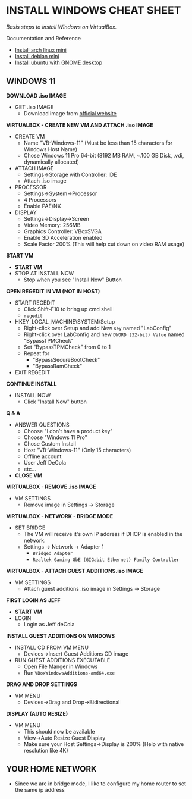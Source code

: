 # INSTALL WINDOWS CHEAT SHEET

_Basis steps to install Windows on VirtualBox._

Documentation and Reference

* [Install arch linux mini](https://github.com/JeffDeCola/my-cheat-sheets/blob/master/software/development/development-environments/virtualbox-cheat-sheet/install-arch-linux-mini.md)
* [Install debian mini](https://github.com/JeffDeCola/my-cheat-sheets/blob/master/software/development/development-environments/virtualbox-cheat-sheet/install-debian-mini.md)
* [Install ubuntu with GNOME desktop](https://github.com/JeffDeCola/my-cheat-sheets/blob/master/software/development/development-environments/virtualbox-cheat-sheet/install-ubuntu-with-gnome-desktop.md)

## WINDOWS 11

**DOWNLOAD .iso IMAGE**

* GET .iso IMAGE
  * Download image from [official website](https://www.microsoft.com/en-us/software-download/windows11)

**VIRTUALBOX - CREATE NEW VM AND ATTACH .iso IMAGE**  

* CREATE VM
  * Name "VB-Windows-11" (Must be less than 15 characters for Windows Host Name)
  * Chose Windows 11 Pro 64-bit (8192 MB RAM, ~.100 GB Disk, .vdi, dynamically allocated)
* ATTACH IMAGE
  * Settings->Storage with Controller: IDE
  * Attach .iso image
* PROCESSOR
  * Settings->System->Processor
  * 4 Processors
  * Enable PAE/NX
* DISPLAY
  * Settings->Display->Screen
  * Video Memory: 256MB
  * Graphics Controller: VBoxSVGA
  * Enable 3D Acceleration enabled
  * Scale Factor 200% (This will help cut down on video RAM usage)

**START VM**

* **START VM**
* STOP AT INSTALL NOW
  * Stop when you see "Install Now" Button

**OPEN REGEDIT IN VM (NOT IN HOST)**

* START REGEDIT
  * Click Shift-F10 to bring up cmd shell
  * `regedit`
* HKEY_LOCAL_MACHINE\SYSTEM\Setup
  * Right-click over Setup and add New `Key` named "LabConfig"
  * Right-click over LabConfig and new `DWORD (32-bit) Value` named "BypassTPMCheck"
  * Set "BypassTPMCheck" from 0 to 1
  * Repeat for
    * "BypassSecureBootCheck"
    * "BypassRamCheck"
* EXIT REGEDIT

**CONTINUE INSTALL**

* INSTALL NOW
  * Click "Install Now" button

**Q & A**

* ANSWER QUESTIONS
  * Choose "I don’t have a product key"
  * Choose "Windows 11 Pro"
  * Chose Custom Install
  * Host "VB-Windows-11" (Only 15 characters)
  * Offline account
  * User Jeff DeCola
  * etc...
* **CLOSE VM**

**VIRTUALBOX - REMOVE .iso IMAGE**

* VM SETTINGS  
  * Remove image in Settings -> Storage

**VIRTUALBOX - NETWORK - BRIDGE MODE**

* SET BRIDGE
  * The VM will receive it's own IP address if DHCP is enabled in the network.
  * Settings -> Network -> Adapter 1
    * `Bridged Adapter`
    * `Realtek Gaming GbE (GIGabit Ethernet) Family Controller`

**VIRTUALBOX - ATTACH GUEST ADDITIONS.iso IMAGE**

* VM SETTINGS
  * Attach guest additions .iso image in Settings -> Storage

**FIRST LOGIN AS JEFF**

* **START VM**
* LOGIN
  * Login as Jeff deCola

**INSTALL GUEST ADDITIONS ON WINDOWS**

* INSTALL CD FROM VM MENU
  * Devices->Insert Guest Additions CD image
* RUN GUEST ADDITIONS EXECUTABLE  
  * Open File Manger in Windows
  * Run `VBoxWindowsAdditions-amd64.exe`

**DRAG AND DROP SETTINGS**

* VM MENU
  * Devices->Drag and Drop->Bidirectional

**DISPLAY (AUTO RESIZE)**  

* VM MENU
  * This should now be available
  * View->Auto Resize Guest Display
  * Make sure your Host Settings->Display is 200% (Help with native resolution like 4K)

## YOUR HOME NETWORK

* Since we are in bridge mode, I like to configure my home router to set the same ip address